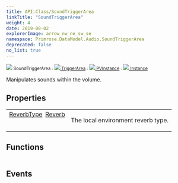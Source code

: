 ```yaml
---
title: API:Class/SoundTriggerArea
linkTitle: "SoundTriggerArea"
weight: 4
date: 2019-08-02
explorerImage: arrow_nw_ne_sw_se
namespace: Primrose.DataModel.Audio.SoundTriggerArea
deprecated: false
no_list: true
---
```

<small class="inheritance">
<span class="" href="/docs/api-reference/Class/SoundTriggerArea"><img src="/icons/silk/arrow_nw_ne_sw_se.png"/>&nbsp;SoundTriggerArea</span>&nbsp;:&nbsp;<a class="" href="/docs/api-reference/Class/TriggerArea"><img src="/icons/silk/arrow_nw_ne_sw_se.png"/>&nbsp;TriggerArea</a>&nbsp;:&nbsp;<a class="" href="/docs/api-reference/Class/PVInstance"><img src="/icons/silk/default.png"/>&nbsp;PVInstance</a>&nbsp;:&nbsp;<a class="" href="/docs/api-reference/Class/Instance"><img src="/icons/silk/default.png"/>&nbsp;Instance</a></small>
<p class="summary">

Manipulates sounds within the volume.

</p>
 
## Properties
 
<table class="studiohide">
<tbody>
<tr class="function-row ">
<td style="vertical-align:top;white-space:normal;">
<div>
<a class="type" href="/docs/api-reference/Enum/ReverbType">ReverbType</a><span class="method-body" style="text-indent: -2em; padding-left: 0.5em"><a class="name" href="Reverb">Reverb</a></span></td>
<td style="vertical-align:top;white-space:normal;">
<p>
The local environment reverb type.
</p></td>
</tr>

</tbody>
</table>
 
## Functions
 
<table class="studiohide">
<tbody>
</tbody>
</table>
 
## Events
 
<table class="studiohide">
<tbody>
</tbody>
</table>
<b>
</b>
<div class="inheritors">
<ul class="root">
</ul>
</div>
